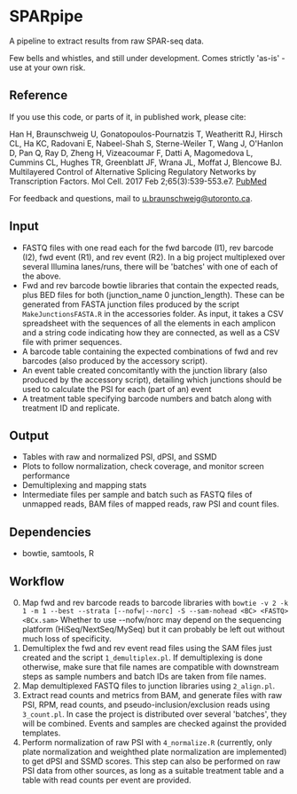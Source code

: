 SPARpipe
========

A pipeline to extract results from raw SPAR-seq data.

Few bells and whistles, and still under development. Comes strictly 'as-is' - use at your own risk.

Reference
---------
If you use this code, or parts of it, in published work, please cite:

Han H, Braunschweig U, Gonatopoulos-Pournatzis T, Weatheritt RJ, Hirsch CL, Ha KC, Radovani E, Nabeel-Shah S, Sterne-Weiler T, Wang J, O'Hanlon D, Pan Q, Ray D, Zheng H, Vizeacoumar F, Datti A, Magomedova L, Cummins CL, Hughes TR, Greenblatt JF, Wrana JL, Moffat J, Blencowe BJ. Multilayered Control of Alternative Splicing Regulatory Networks by Transcription Factors. Mol Cell. 2017 Feb 2;65(3):539-553.e7. [PubMed](https://www.ncbi.nlm.nih.gov/pubmed/28157508)

For feedback and questions, mail to u.braunschweig@utoronto.ca.

Input
-----
* FASTQ files with one read each for the fwd barcode (I1), rev barcode (I2),
  fwd event (R1), and rev event (R2). In a big project multiplexed over several
  Illumina lanes/runs, there will be 'batches' with one of each of the above.
* Fwd and rev barcode bowtie libraries that contain the expected reads, plus BED files for both 
  (junction_name 0 junction_length).
  These can be generated from FASTA junction files produced by the script `MakeJunctionsFASTA.R` 
  in the accessories folder. As input, it takes a CSV spreadsheet with the sequences of all the 
  elements in each amplicon and a string code indicating how they are connected, as well as a CSV
  file with primer sequences.
* A barcode table containing the expected combinations of fwd and rev barcodes (also produced by
  the accessory script).
* An event table created concomitantly with the junction library (also produced by the accessory
  script), detailing which junctions should be used to calculate the PSI for each (part of an) 
  event
* A treatment table specifying barcode numbers and batch along with treatment ID and replicate.

Output
------
* Tables with raw and normalized PSI, dPSI, and SSMD
* Plots to follow normalization, check coverage, and monitor screen performance
* Demultiplexing and mapping stats
* Intermediate files per sample and batch such as FASTQ files of unmapped reads, 
  BAM files of mapped reads, raw PSI and count files.

Dependencies
------------
* bowtie, samtools, R

Workflow
--------
0. Map fwd and rev barcode reads to barcode libraries with 
   `bowtie -v 2 -k 1 -m 1 --best --strata [--nofw|--norc] -S --sam-nohead <BC> <FASTQ> <BCx.sam>`
   Whether to use --nofw/norc may depend on the sequencing platform (HiSeq/NextSeq/MySeq)
   but it can probably be left out without much loss of specificity.
1. Demultiplex the fwd and rev event read files using the SAM files just created 
   and the script `1_demultiplex.pl`. If demultiplexing is done otherwise, make sure 
   that file names are compatible with downstream steps as sample numbers and batch IDs are
   taken from file names.
2. Map demultiplexed FASTQ files to junction libraries using `2_align.pl`.
3. Extract read counts and metrics from BAM, and generate files with raw PSI, RPM, read counts, 
   and pseudo-inclusion/exclusion reads using `3_count.pl`. In case the
   project is distributed over several 'batches', they will be combined. Events and samples 
   are checked against the provided templates.
4. Perform normalization of raw PSI with `4_normalize.R` (currently, only plate normalization 
   and weighthed plate normalization are implemented) to get dPSI and SSMD scores.
   This step can also be performed on raw PSI data from other sources, as long as a suitable
   treatment table and a table with read counts per event are provided.
     
